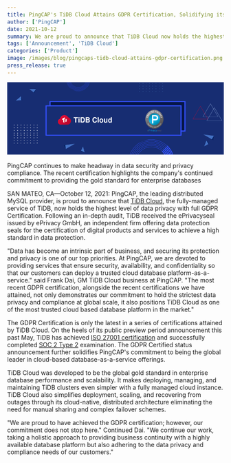 ```yaml
---
title: PingCAP's TiDB Cloud Attains GDPR Certification, Solidifying its Position as a Trusted Global Database Provider
author: ['PingCAP']
date: 2021-10-12
summary: We are proud to announce that TiDB Cloud now holds the highest level of data privacy with full GDPR certification.
tags: ['Announcement', 'TiDB Cloud']
categories: ['Product']
image: /images/blog/pingcaps-tidb-cloud-attains-gdpr-certification.png
press_release: true
---
```

![PingCAP's TiDB Cloud Attains GDPR Certification, Solidifying its Position as a Trusted Global Database Provider](media/pingcaps-tidb-cloud-attains-gdpr-certification.png)

<div class="caption-center">PingCAP continues to make headway in data security and privacy compliance. The recent certification highlights the company's continued commitment to providing the gold standard for enterprise databases</div> 

SAN MATEO, CA—October 12, 2021: PingCAP, the leading distributed MySQL provider, is proud to announce that [TiDB Cloud](https://pingcap.com/products/tidbcloud/?utm_source=newsrelease&utm_id=GDPR), the fully-managed service of TiDB, now holds the highest level of data privacy with full GDPR Certification. Following an in-depth audit, TiDB received the ePrivacyseal issued by ePrivacy GmbH, an independent firm offering data protection seals for the certification of digital products and services to achieve a high standard in data protection. 

"Data has become an intrinsic part of business, and securing its protection and privacy is one of our top priorities. At PingCAP, we are devoted to providing services that ensure security, availability, and confidentiality so that our customers can deploy a trusted cloud database platform-as-a-service." said Frank Dai, GM TiDB Cloud business at PingCAP. "The most recent GDPR certification, alongside the recent certifications we have attained, not only demonstrates our commitment to hold the strictest data privacy and compliance at global scale, it also positions TiDB Cloud as one of the most trusted cloud based database platform in the market."

The GDPR Certification is only the latest in a series of certifications attained by TiDB Cloud. On the heels of its public preview period announcement this past May, TiDB has achieved [ISO 27001 certification](https://pingcap.com/blog/announcing-iso-27001-certification-for-tidb-cloud) and successfully completed [SOC 2 Type 2](https://pingcap.com/blog/pingcap-successfully-completes-soc2-type2-examination-for-tidb-cloud) examination. The GDPR Certified status announcement further solidifies PingCAP's commitment to being the global leader in cloud-based database-as-a-service offerings.

TiDB Cloud was developed to be the global gold standard in enterprise database performance and scalability. It makes deploying, managing, and maintaining TiDB clusters even simpler with a fully managed cloud instance. TiDB Cloud also simplifies deployment, scaling, and recovering from outages through its cloud-native, distributed architecture eliminating the need for manual sharing and complex failover schemes.

"We are proud to have achieved the GDPR certification; however, our commitment does not stop here." Continued Dai. "We continue our work, taking a holistic approach to providing business continuity with a highly available database platform but also adhering to the data privacy and compliance needs of our customers."
